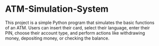 # ATM-Simulation-System
This project is a simple  Python program that simulates the basic functions of an ATM. 
Users can insert their card, select their language, enter their PIN, choose their account type, and perform actions like withdrawing money, depositing money, or checking the balance.
